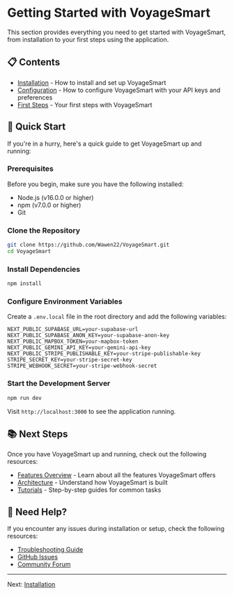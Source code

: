 # Getting Started with VoyageSmart

This section provides everything you need to get started with VoyageSmart, from installation to your first steps using the application.

## 📋 Contents

- [Installation](./installation.md) - How to install and set up VoyageSmart
- [Configuration](./configuration.md) - How to configure VoyageSmart with your API keys and preferences
- [First Steps](./first-steps.md) - Your first steps with VoyageSmart

## 🚀 Quick Start

If you're in a hurry, here's a quick guide to get VoyageSmart up and running:

### Prerequisites

Before you begin, make sure you have the following installed:

- Node.js (v16.0.0 or higher)
- npm (v7.0.0 or higher)
- Git

### Clone the Repository

```bash
git clone https://github.com/Wawen22/VoyageSmart.git
cd VoyageSmart
```

### Install Dependencies

```bash
npm install
```

### Configure Environment Variables

Create a `.env.local` file in the root directory and add the following variables:

```
NEXT_PUBLIC_SUPABASE_URL=your-supabase-url
NEXT_PUBLIC_SUPABASE_ANON_KEY=your-supabase-anon-key
NEXT_PUBLIC_MAPBOX_TOKEN=your-mapbox-token
NEXT_PUBLIC_GEMINI_API_KEY=your-gemini-api-key
NEXT_PUBLIC_STRIPE_PUBLISHABLE_KEY=your-stripe-publishable-key
STRIPE_SECRET_KEY=your-stripe-secret-key
STRIPE_WEBHOOK_SECRET=your-stripe-webhook-secret
```

### Start the Development Server

```bash
npm run dev
```

Visit `http://localhost:3000` to see the application running.

## 📚 Next Steps

Once you have VoyageSmart up and running, check out the following resources:

- [Features Overview](../features/README.md) - Learn about all the features VoyageSmart offers
- [Architecture](../architecture/README.md) - Understand how VoyageSmart is built
- [Tutorials](../tutorials/README.md) - Step-by-step guides for common tasks

## 🤔 Need Help?

If you encounter any issues during installation or setup, check the following resources:

- [Troubleshooting Guide](./troubleshooting.md)
- [GitHub Issues](https://github.com/Wawen22/VoyageSmart/issues)
- [Community Forum](https://community.voyagesmart.com)

---

Next: [Installation](./installation.md)
